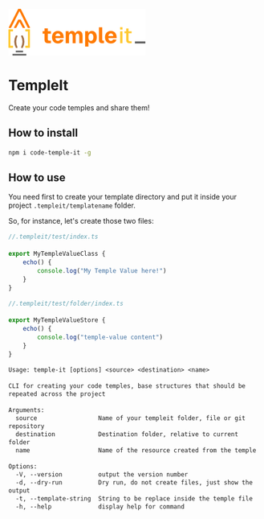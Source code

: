 ![TempleIt Logo](docs/temple-it.png)

# TempleIt

Create your code temples and share them!

## How to install

```bash
npm i code-temple-it -g
```

## How to use

You need first to create your template directory and put it inside your project `.templeit/templatename` folder.

So, for instance, let's create those two files:

```js
//.templeit/test/index.ts

export MyTempleValueClass {
    echo() {
        console.log("My Temple Value here!")
    }
}
```

```js
//.templeit/test/folder/index.ts

export MyTempleValueStore {
    echo() {
        console.log("temple-value content")
    }
}
```

```
Usage: temple-it [options] <source> <destination> <name>

CLI for creating your code temples, base structures that should be repeated across the project

Arguments:
  source                 Name of your templeit folder, file or git repository
  destination            Destination folder, relative to current folder
  name                   Name of the resource created from the temple

Options:
  -V, --version          output the version number
  -d, --dry-run          Dry run, do not create files, just show the output
  -t, --template-string  String to be replace inside the temple file
  -h, --help             display help for command
```

